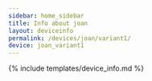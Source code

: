 ```yaml
---
sidebar: home_sidebar
title: Info about joan
layout: deviceinfo
permalink: /devices/joan/variant1/
device: joan_variant1
---
```

{% include templates/device_info.md %}
